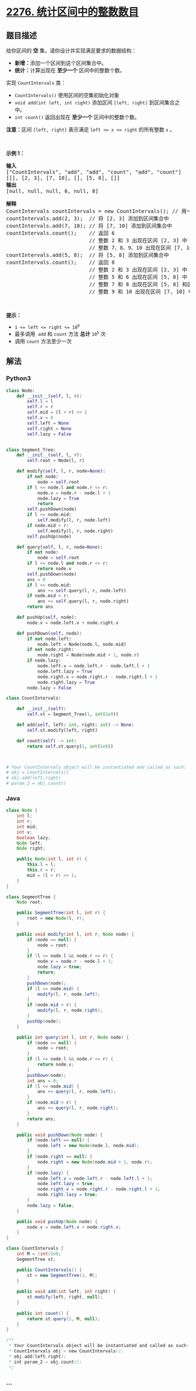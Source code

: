 # [2276. 统计区间中的整数数目](https://leetcode-cn.com/problems/count-integers-in-intervals)

## 题目描述

<!-- 这里写题目描述 -->

<p>给你区间的 <strong>空</strong> 集，请你设计并实现满足要求的数据结构：</p>

<ul>
	<li><strong>新增：</strong>添加一个区间到这个区间集合中。</li>
	<li><strong>统计：</strong>计算出现在 <strong>至少一个</strong> 区间中的整数个数。</li>
</ul>

<p>实现 <code>CountIntervals</code> 类：</p>

<ul>
	<li><code>CountIntervals()</code> 使用区间的空集初始化对象</li>
	<li><code>void add(int left, int right)</code> 添加区间 <code>[left, right]</code> 到区间集合之中。</li>
	<li><code>int count()</code> 返回出现在 <strong>至少一个</strong> 区间中的整数个数。</li>
</ul>

<p><strong>注意：</strong>区间 <code>[left, right]</code> 表示满足 <code>left &lt;= x &lt;= right</code> 的所有整数 <code>x</code> 。</p>

<p>&nbsp;</p>

<p><strong>示例 1：</strong></p>

<pre>
<strong>输入</strong>
["CountIntervals", "add", "add", "count", "add", "count"]
[[], [2, 3], [7, 10], [], [5, 8], []]
<strong>输出</strong>
[null, null, null, 6, null, 8]

<strong>解释</strong>
CountIntervals countIntervals = new CountIntervals(); // 用一个区间空集初始化对象
countIntervals.add(2, 3);  // 将 [2, 3] 添加到区间集合中
countIntervals.add(7, 10); // 将 [7, 10] 添加到区间集合中
countIntervals.count();    // 返回 6
                           // 整数 2 和 3 出现在区间 [2, 3] 中
                           // 整数 7、8、9、10 出现在区间 [7, 10] 中
countIntervals.add(5, 8);  // 将 [5, 8] 添加到区间集合中
countIntervals.count();    // 返回 8
                           // 整数 2 和 3 出现在区间 [2, 3] 中
                           // 整数 5 和 6 出现在区间 [5, 8] 中
                           // 整数 7 和 8 出现在区间 [5, 8] 和区间 [7, 10] 中
                           // 整数 9 和 10 出现在区间 [7, 10] 中</pre>

<p>&nbsp;</p>

<p><strong>提示：</strong></p>

<ul>
	<li><code>1 &lt;= left &lt;= right &lt;= 10<sup>9</sup></code></li>
	<li>最多调用&nbsp; <code>add</code> 和 <code>count</code> 方法 <strong>总计</strong> <code>10<sup>5</sup></code> 次</li>
	<li>调用 <code>count</code> 方法至少一次</li>
</ul>


## 解法

<!-- 这里可写通用的实现逻辑 -->

<!-- tabs:start -->

### **Python3**

<!-- 这里可写当前语言的特殊实现逻辑 -->

```python
class Node:
    def __init__(self, l, r):
        self.l = l
        self.r = r
        self.mid = (l + r) >> 1
        self.v = 0
        self.left = None
        self.right = None
        self.lazy = False


class Segment_Tree:
    def __init__(self, l, r):
        self.root = Node(l, r)

    def modify(self, l, r, node=None):
        if not node:
            node = self.root
        if l <= node.l and node.r <= r:
            node.v = node.r - node.l + 1
            node.lazy = True
            return
        self.pushDown(node)
        if l <= node.mid:
            self.modify(l, r, node.left)
        if node.mid < r:
            self.modify(l, r, node.right)
        self.pushUp(node)

    def query(self, l, r, node=None):
        if not node:
            node = self.root
        if l <= node.l and node.r <= r:
            return node.v
        self.pushDown(node)
        ans = 0
        if l <= node.mid:
            ans += self.query(l, r, node.left)
        if node.mid < r:
            ans += self.query(l, r, node.right)
        return ans

    def pushUp(self, node):
        node.v = node.left.v + node.right.v

    def pushDown(self, node):
        if not node.left:
            node.left = Node(node.l, node.mid)
        if not node.right:
            node.right = Node(node.mid + 1, node.r)
        if node.lazy:
            node.left.v = node.left.r - node.left.l + 1
            node.left.lazy = True
            node.right.v = node.right.r - node.right.l + 1
            node.right.lazy = True
        node.lazy = False

class CountIntervals:

    def __init__(self):
        self.st = Segment_Tree(1, int(1e9))

    def add(self, left: int, right: int) -> None:
        self.st.modify(left, right)

    def count(self) -> int:
        return self.st.query(1, int(1e9))



# Your CountIntervals object will be instantiated and called as such:
# obj = CountIntervals()
# obj.add(left,right)
# param_2 = obj.count()
```

### **Java**

<!-- 这里可写当前语言的特殊实现逻辑 -->

```java
class Node {
    int l;
    int r;
    int mid;
    int v;
    boolean lazy;
    Node left;
    Node right;

    public Node(int l, int r) {
        this.l = l;
        this.r = r;
        mid = (l + r) >> 1;
    }
}

class SegmentTree {
    Node root;

    public SegmentTree(int l, int r) {
        root = new Node(l, r);
    }

    public void modify(int l, int r, Node node) {
        if (node == null) {
            node = root;
        }
        if (l <= node.l && node.r <= r) {
            node.v = node.r - node.l + 1;
            node.lazy = true;
            return;
        }
        pushDown(node);
        if (l <= node.mid) {
            modify(l, r, node.left);
        }
        if (node.mid < r) {
            modify(l, r, node.right);
        }
        pushUp(node);
    }

    public int query(int l, int r, Node node) {
        if (node == null) {
            node = root;
        }
        if (l <= node.l && node.r <= r) {
            return node.v;
        }
        pushDown(node);
        int ans = 0;
        if (l <= node.mid) {
            ans += query(l, r, node.left);
        }
        if (node.mid < r) {
            ans += query(l, r, node.right);
        }
        return ans;
    }

    public void pushDown(Node node) {
        if (node.left == null) {
            node.left = new Node(node.l, node.mid);
        }
        if (node.right == null) {
            node.right = new Node(node.mid + 1, node.r);
        }
        if (node.lazy) {
            node.left.v = node.left.r - node.left.l + 1;
            node.left.lazy = true;
            node.right.v = node.right.r - node.right.l + 1;
            node.right.lazy = true;
        }
        node.lazy = false;
    }

    public void pushUp(Node node) {
        node.v = node.left.v + node.right.v;
    }
}

class CountIntervals {
    int M = (int)1e9;
    SegmentTree st;

    public CountIntervals() {
        st = new SegmentTree(1, M);
    }
    
    public void add(int left, int right) {
        st.modify(left, right, null);
    }
    
    public int count() {
        return st.query(1, M, null);
    }
}

/**
 * Your CountIntervals object will be instantiated and called as such:
 * CountIntervals obj = new CountIntervals();
 * obj.add(left,right);
 * int param_2 = obj.count();
 */
```

### **...**

```

```

<!-- tabs:end -->
